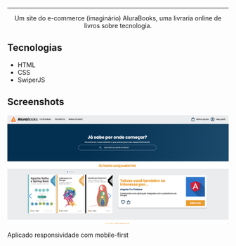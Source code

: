 <hr>
<p align="center"> Um site do e-commerce (imaginário) AluraBooks, uma livraria online de livros sobre tecnologia.</p>

## Tecnologias
- HTML
- CSS
- SwiperJS
  
## Screenshots
![Print do site](print.png)

Aplicado responsividade com mobile-first
